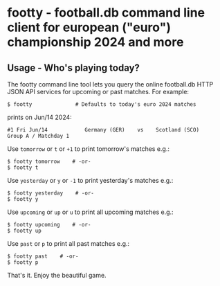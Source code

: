 # footty - football.db command line client for european ("euro") championship 2024 and more



## Usage - Who's playing today?

The footty command line tool lets you query the online football.db HTTP JSON API services
for upcoming or past matches. For example:

    $ footty              # Defaults to today's euro 2024 matches

prints on Jun/14 2024:

    #1 Fri Jun/14            Germany (GER)    vs    Scotland (SCO)         Group A / Matchday 1

Use `tomorrow` or `t` or `+1` to print tomorrow's matches e.g.:

    $ footty tomorrow    # -or-
    $ footty t

Use `yesterday` or `y` or `-1` to print yesterday's matches e.g.:

    $ footty yesterday    # -or-
    $ footty y

Use `upcoming` or `up` or `u` to print all upcoming matches e.g.:

    $ footty upcoming    # -or-
    $ footty up

Use `past` or `p` to print all past matches e.g.:

    $ footty past    # -or-
    $ footty p


That's it. Enjoy the beautiful game.



